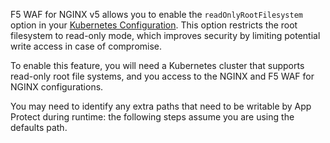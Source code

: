 F5 WAF for NGINX v5 allows you to enable the `readOnlyRootFilesystem` option in your [Kubernetes Configuration](
https://kubernetes.io/docs/tasks/configure-pod-container/security-context/). This option restricts the root filesystem to read-only mode, which improves security by limiting potential write access in case of compromise.

To enable this feature, you will need a Kubernetes cluster that supports read-only root file systems, and you access to the NGINX and F5 WAF for NGINX configurations. 

You may need to identify any extra paths that need to be writable by App Protect during runtime: the following steps assume you are using the defaults path.